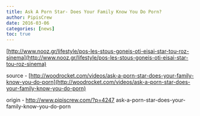 ```yaml
---
title: Ask A Porn Star- Does Your Family Know You Do Porn?
author: PipisCrew
date: 2016-03-06
categories: [news]
toc: true
---
```


[http://www.nooz.gr/lifestyle/pos-les-stous-goneis-oti-eisai-star-tou-roz-sinema](http://www.nooz.gr/lifestyle/pos-les-stous-goneis-oti-eisai-star-tou-roz-sinema)

source - [http://woodrocket.com/videos/ask-a-porn-star-does-your-family-know-you-do-porn](http://woodrocket.com/videos/ask-a-porn-star-does-your-family-know-you-do-porn)

origin - http://www.pipiscrew.com/?p=4247 ask-a-porn-star-does-your-family-know-you-do-porn